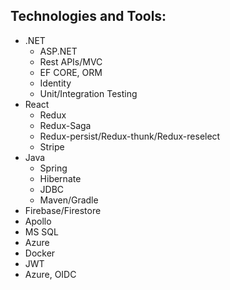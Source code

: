 ## Technologies and Tools: 

- .NET
    - ASP.NET
    - Rest APIs/MVC
    - EF CORE, ORM
    - Identity
    - Unit/Integration Testing
- React
    - Redux
    - Redux-Saga
    - Redux-persist/Redux-thunk/Redux-reselect
    - Stripe
- Java
    - Spring
    - Hibernate
    - JDBC
    - Maven/Gradle
- Firebase/Firestore
- Apollo
- MS SQL
- Azure
- Docker
- JWT
- Azure, OIDC



